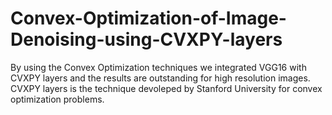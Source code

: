 # Convex-Optimization-of-Image-Denoising-using-CVXPY-layers
By using the Convex Optimization techniques we integrated VGG16 with CVXPY layers and the results are outstanding for high resolution images. CVXPY layers is the technique devoleped by Stanford University for convex optimization problems. 
